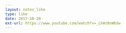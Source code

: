 ```yaml
---
layout: notes_like
type: like
date: 2017-10-20
ext-url: https://www.youtube.com/watch?v=_LhAt0nWbSw
---
```

